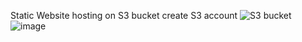Static Website  hosting on S3 bucket
create S3 account
![S3 bucket](https://github.com/selva9487/Static-website/assets/137595778/2bb9ddb1-bf4d-47d5-95a1-0887372d9ec7)
![image](https://github.com/selva9487/Static-website/assets/137595778/9989517e-ab89-4ebf-86a5-1b97cb258b26)
